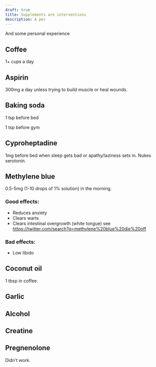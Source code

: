 ```yaml
---
draft: true
title: Supplements are interventions
description: A per
---
```


And some personal experience

## Coffee

1+ cups a day

## Aspirin

300mg a day unless trying to build muscle or heal wounds.

## Baking soda

1 tsp before bed

1 tsp before gym

## Cyproheptadine

1mg before bed when sleep gets bad or apathy/laziness sets in. Nukes serotonin.

## Methylene blue

0.5-5mg (1-10 drops of 1% solution) in the morning.

### Good effects:

- Reduces anxiety
- Clears warts
- Clears intestinal overgrowth (white tongue) see
  https://twitter.com/search?q=methylene%20blue%20die%20off

### Bad effects:

- Low libido

## Coconut oil

1 tbsp in coffee.

## Garlic

## Alcohol

## Creatine

## Pregnenolone

Didn't work.
